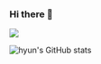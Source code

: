 ### Hi there 👋
<a href="버튼을 눌렀을 때 이동할 링크" target="_blank"><img src="https://img.shields.io/badge/FFFFFF?style=for-the-badge&logo=Gmail&logoColor=EA4335"/></a>
<!--
**hyun083/hyun083** is a ✨ _special_ ✨ repository because its `README.md` (this file) appears on your GitHub profile.

Here are some ideas to get you started:

- 🔭 I’m currently working on ...
- 🌱 I’m currently learning ...
- 👯 I’m looking to collaborate on ...
- 🤔 I’m looking for help with ...
- 💬 Ask me about ...
- 📫 How to reach me: ...
- 😄 Pronouns: ...
- ⚡ Fun fact: ...
-->

![hyun's GitHub stats](https://github-readme-stats.vercel.app/api?username=hyun083&show_icons=true&theme=swift&hide=stars,prs)

